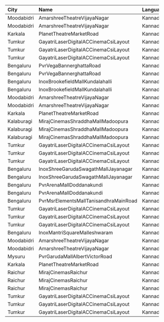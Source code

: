 | City       | Name                                  | Language |  Time | Type        | Price | Capacity | Booked |
| :--------- | :------------------------------------ | :------- | ----: | :---------- | ----: | -------: | -----: |
| Moodabidri | AmarshreeTheatreVijayaNagar           | Kannada  | 10:00 | Balcony     |  100₹ |      192 |    152 |
| Moodabidri | AmarshreeTheatreVijayaNagar           | Kannada  | 10:00 | SecondClass |   90₹ |      368 |    368 |
| Karkala    | PlanetTheatreMarketRoad               | Kannada  | 10:00 | FirstClass  |  100₹ |       98 |     70 |
| Tumkur     | GayatriLaserDigitalACCinemaCsiLayout  | Kannada  | 10:30 | Balcony     |  110₹ |      209 |    138 |
| Tumkur     | GayatriLaserDigitalACCinemaCsiLayout  | Kannada  | 10:30 | MiniBalcony |  100₹ |      210 |    140 |
| Tumkur     | GayatriLaserDigitalACCinemaCsiLayout  | Kannada  | 10:30 | Second      |   80₹ |      219 |    144 |
| Bengaluru  | PvrVegaBannerghattaRoad               | Kannada  | 12:30 | Classic     |  200₹ |       78 |     15 |
| Bengaluru  | PvrVegaBannerghattaRoad               | Kannada  | 12:30 | Recliner    |  350₹ |        9 |      0 |
| Bengaluru  | InoxBrookefieldMallKundalahalli       | Kannada  | 12:45 | Club        |  170₹ |       20 |      0 |
| Bengaluru  | InoxBrookefieldMallKundalahalli       | Kannada  | 12:45 | Executive   |  160₹ |       85 |      0 |
| Moodabidri | AmarshreeTheatreVijayaNagar           | Kannada  | 13:00 | Balcony     |  100₹ |      192 |    152 |
| Moodabidri | AmarshreeTheatreVijayaNagar           | Kannada  | 13:00 | SecondClass |   90₹ |      368 |    368 |
| Karkala    | PlanetTheatreMarketRoad               | Kannada  | 13:00 | FirstClass  |  100₹ |       98 |     70 |
| Kalaburagi | MirajCinemasShraddhaMallMadoopura     | Kannada  | 13:30 | Special     |  160₹ |       60 |      0 |
| Kalaburagi | MirajCinemasShraddhaMallMadoopura     | Kannada  | 13:30 | Executive   |  180₹ |      236 |      0 |
| Kalaburagi | MirajCinemasShraddhaMallMadoopura     | Kannada  | 13:30 | Gold        |  350₹ |       20 |      0 |
| Tumkur     | GayatriLaserDigitalACCinemaCsiLayout  | Kannada  | 13:30 | Balcony     |  110₹ |      209 |    138 |
| Tumkur     | GayatriLaserDigitalACCinemaCsiLayout  | Kannada  | 13:30 | MiniBalcony |  100₹ |      210 |    140 |
| Tumkur     | GayatriLaserDigitalACCinemaCsiLayout  | Kannada  | 13:30 | Second      |   80₹ |      219 |    144 |
| Bengaluru  | InoxShreeGarudaSwagathMallJayanagar   | Kannada  | 15:10 | Club        |  210₹ |       45 |      0 |
| Bengaluru  | InoxShreeGarudaSwagathMallJayanagar   | Kannada  | 15:10 | Executive   |  190₹ |      133 |      0 |
| Bengaluru  | PvrArenaMallDoddanakundi              | Kannada  | 16:00 | Classic     |  180₹ |      103 |    103 |
| Bengaluru  | PvrArenaMallDoddanakundi              | Kannada  | 16:00 | Prime       |  200₹ |       30 |     30 |
| Bengaluru  | PvrMsrElementsMallTanisandhraMainRoad | Kannada  | 17:00 | Classic     |  190₹ |      106 |      0 |
| Tumkur     | GayatriLaserDigitalACCinemaCsiLayout  | Kannada  | 17:00 | Balcony     |  110₹ |      209 |    138 |
| Tumkur     | GayatriLaserDigitalACCinemaCsiLayout  | Kannada  | 17:00 | MiniBalcony |  100₹ |      210 |    140 |
| Tumkur     | GayatriLaserDigitalACCinemaCsiLayout  | Kannada  | 17:00 | Second      |   80₹ |      219 |    144 |
| Bengaluru  | InoxMantriSquareMalleshwaram          | Kannada  | 18:30 | Club        |  230₹ |      208 |      0 |
| Moodabidri | AmarshreeTheatreVijayaNagar           | Kannada  | 18:30 | Balcony     |  100₹ |      192 |    152 |
| Moodabidri | AmarshreeTheatreVijayaNagar           | Kannada  | 18:30 | SecondClass |   90₹ |      368 |    368 |
| Mysuru     | PvrGarudaMallAlbertVictorRoad         | Kannada  | 18:40 | Classic     |  150₹ |      111 |      0 |
| Karkala    | PlanetTheatreMarketRoad               | Kannada  | 19:00 | FirstClass  |  100₹ |       98 |     70 |
| Raichur    | MirajCinemasRaichur                   | Kannada  | 19:30 | Silver      |  140₹ |       30 |      0 |
| Raichur    | MirajCinemasRaichur                   | Kannada  | 19:30 | Executive   |  160₹ |       90 |      0 |
| Raichur    | MirajCinemasRaichur                   | Kannada  | 19:30 | Gold        |  180₹ |       61 |      0 |
| Tumkur     | GayatriLaserDigitalACCinemaCsiLayout  | Kannada  | 20:00 | Balcony     |  110₹ |      209 |    138 |
| Tumkur     | GayatriLaserDigitalACCinemaCsiLayout  | Kannada  | 20:00 | MiniBalcony |  100₹ |      210 |    140 |
| Tumkur     | GayatriLaserDigitalACCinemaCsiLayout  | Kannada  | 20:00 | Second      |   80₹ |      219 |    144 |